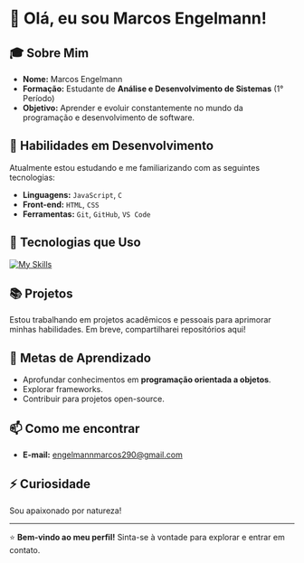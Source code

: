 # 👋 Olá, eu sou Marcos Engelmann!

## 🎓 Sobre Mim
- **Nome:** Marcos Engelmann
- **Formação:** Estudante de **Análise e Desenvolvimento de Sistemas** (1° Período)
- **Objetivo:** Aprender e evoluir constantemente no mundo da programação e desenvolvimento de software.

## 🚀 Habilidades em Desenvolvimento
Atualmente estou estudando e me familiarizando com as seguintes tecnologias:
- **Linguagens:** `JavaScript`, `C`
- **Front-end:** `HTML`, `CSS`
- **Ferramentas:** `Git`, `GitHub`, `VS Code`

## 🚀 Tecnologias que Uso
[![My Skills](https://skillicons.dev/icons?i=js,html,css,c,arduino)](https://skillicons.dev)
  
## 📚 Projetos
Estou trabalhando em projetos acadêmicos e pessoais para aprimorar minhas habilidades. Em breve, compartilharei repositórios aqui!

## 🌱 Metas de Aprendizado
- Aprofundar conhecimentos em **programação orientada a objetos**.
- Explorar frameworks.
- Contribuir para projetos open-source.

## 📫 Como me encontrar
- **E-mail:** [engelmannmarcos290@gmail.com]()

## ⚡ Curiosidade
Sou apaixonado por natureza! 

---

⭐ **Bem-vindo ao meu perfil!** Sinta-se à vontade para explorar e entrar em contato.
